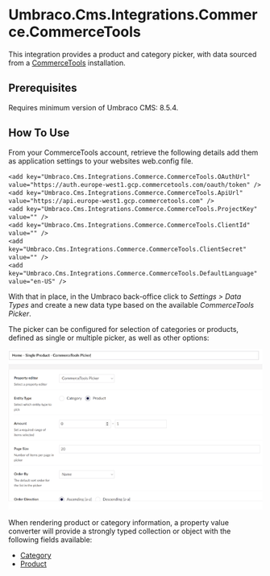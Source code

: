 # Umbraco.Cms.Integrations.Commerce.CommerceTools

This integration provides a product and category picker, with data sourced from a [CommerceTools](https://commercetools.com/) installation.

## Prerequisites

Requires minimum version of Umbraco CMS: 8.5.4.

## How To Use

From your CommerceTools account, retrieve the following details add them as application settings to your websites web.config file.

```
<add key="Umbraco.Cms.Integrations.Commerce.CommerceTools.OAuthUrl" value="https://auth.europe-west1.gcp.commercetools.com/oauth/token" />
<add key="Umbraco.Cms.Integrations.Commerce.CommerceTools.ApiUrl" value="https://api.europe-west1.gcp.commercetools.com" />
<add key="Umbraco.Cms.Integrations.Commerce.CommerceTools.ProjectKey" value="" />
<add key="Umbraco.Cms.Integrations.Commerce.CommerceTools.ClientId" value="" />
<add key="Umbraco.Cms.Integrations.Commerce.CommerceTools.ClientSecret" value="" />
<add key="Umbraco.Cms.Integrations.Commerce.CommerceTools.DefaultLanguage" value="en-US" />
```

With that in place, in the Umbraco back-office click to _Settings > Data Types_ and create a new data type based on the available *CommerceTools Picker*.

The picker can be configured for selection of categories or products, defined as single or multiple picker, as well as other options:

![Data type configuration](./img/data-type-config.png)

When rendering product or category information, a property value converter will provide a strongly typed collection or object with the following fields available:

- [Category](./Models/Category.cs)
- [Product](./Models/Product.cs)


